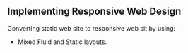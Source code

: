 ## Implementing Responsive Web Design

Converting static web site to responsive web sit by using:
* Mixed Fluid and Static layouts.

